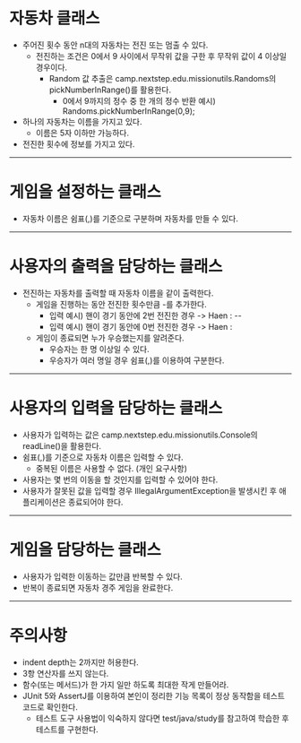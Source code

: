 # 자동차 클래스
- 주어진 횟수 동안 n대의 자동차는 전진 또는 멈출 수 있다.
  - 전진하는 조건은 0에서 9 사이에서 무작위 값을 구한 후 무작위 값이 4 이상일 경우이다.
    - Random 값 추출은 camp.nextstep.edu.missionutils.Randoms의 pickNumberInRange()를 활용한다.
      - 0에서 9까지의 정수 중 한 개의 정수 반환 예시) Randoms.pickNumberInRange(0,9);
- 하나의 자동차는 이름을 가지고 있다.
  - 이름은 5자 이하만 가능하다.
- 전진한 횟수에 정보를 가지고 있다.

---
# 게임을 설정하는 클래스
- 자동차 이름은 쉼표(,)를 기준으로 구분하며 자동차를 만들 수 있다.

---
# 사용자의 출력을 담당하는 클래스
- 전진하는 자동차를 출력할 때 자동차 이름을 같이 출력한다.
  - 게임을 진행하는 동안 전진한 횟수만큼 -를 추가한다.
    - 입력 예시) 핸이 경기 동안에 2번 전진한 경우 -> Haen : --
    - 입력 예시) 핸이 경기 동안에 0번 전진한 경우 -> Haen :
  - 게임이 종료되면 누가 우승했는지를 알려준다.
    - 우승자는 한 명 이상일 수 있다.
    - 우승자가 여러 명일 경우 쉼표(,)를 이용하여 구분한다.

---
# 사용자의 입력을 담당하는 클래스
- 사용자가 입력하는 값은 camp.nextstep.edu.missionutils.Console의 readLine()을 활용한다.
- 쉼표(,)를 기준으로 자동차 이름은 입력할 수 있다.
  - 중복된 이름은 사용할 수 없다. (개인 요구사항)
- 사용자는 몇 번의 이동을 할 것인지를 입력할 수 있어야 한다.
- 사용자가 잘못된 값을 입력할 경우 IllegalArgumentException을 발생시킨 후 애플리케이션은 종료되어야 한다.

---
# 게임을 담당하는 클래스
- 사용자가 입력한 이동하는 값만큼 반복할 수 있다. 
- 반복이 종료되면 자동차 경주 게임을 완료한다. 

---
# 주의사항
- indent depth는 2까지만 허용한다.
- 3항 연산자를 쓰지 않는다.
- 함수(또는 메서드)가 한 가지 일만 하도록 최대한 작게 만들어라.
- JUnit 5와 AssertJ를 이용하여 본인이 정리한 기능 목록이 정상 동작함을 테스트 코드로 확인한다.
  - 테스트 도구 사용법이 익숙하지 않다면 test/java/study를 참고하여 학습한 후 테스트를 구현한다.

